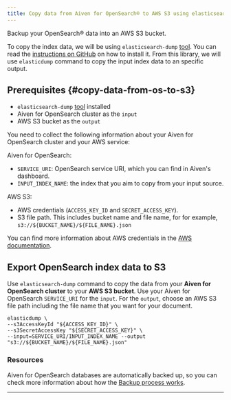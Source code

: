 ```yaml
---
title: Copy data from Aiven for OpenSearch® to AWS S3 using elasticsearch-dump
---
```


Backup your OpenSearch® data into an AWS S3 bucket.

To copy the index data, we will be using `elasticsearch-dump`
[tool](https://github.com/elasticsearch-dump/elasticsearch-dump). You
can read the [instructions on
GitHub](https://github.com/elasticsearch-dump/elasticsearch-dump/blob/master/README.md)
on how to install it. From this library, we will use `elasticdump`
command to copy the input index data to an specific output.

## Prerequisites {#copy-data-from-os-to-s3}

-   `elasticsearch-dump`
    [tool](https://github.com/elasticsearch-dump/elasticsearch-dump)
    installed
-   Aiven for OpenSearch cluster as the `input`
-   AWS S3 bucket as the `output`

You need to collect the following information about your Aiven for
OpenSearch cluster and your AWS service:

Aiven for OpenSearch:

-   `SERVICE_URI`: OpenSearch service URI, which you can find in
    Aiven's dashboard.
-   `INPUT_INDEX_NAME`: the index that you aim to copy from your input
    source.

AWS S3:

-   AWS credentials (`ACCESS_KEY_ID` and `SECRET_ACCESS_KEY`).
-   S3 file path. This includes bucket name and file name, for for example,
    `s3://${BUCKET_NAME}/${FILE_NAME}.json`

You can find more information about AWS credentials in the [AWS
documentation](https://docs.aws.amazon.com/general/latest/gr/aws-sec-cred-types.html).

## Export OpenSearch index data to S3

Use `elasticsearch-dump` command to copy the data from your **Aiven for
OpenSearch cluster** to your **AWS S3 bucket**. Use your Aiven for
OpenSearch `SERVICE_URI` for the `input`. For the `output`, choose an
AWS S3 file path including the file name that you want for your
document.

```shell
elasticdump \
--s3AccessKeyId "${ACCESS_KEY_ID}" \
--s3SecretAccessKey "${SECRET_ACCESS_KEY}" \
--input=SERVICE_URI/INPUT_INDEX_NAME --output "s3://${BUCKET_NAME}/${FILE_NAME}.json"
```

### Resources

Aiven for OpenSearch databases are automatically backed up, so you can
check more information about how the
[Backup process works](/docs/products/opensearch/concepts/backups).

------------------------------------------------------------------------
